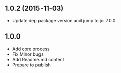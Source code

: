 ## 1.0.2 (2015-11-03)

- Update dep package version and jump to joi 7.0.0

## 1.0.0

- Add core process
- Fix Minor bugs
- Add Readme.md content
- Prepare to publish
